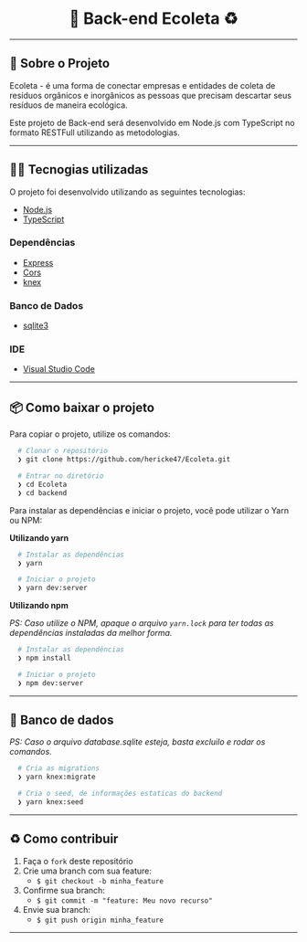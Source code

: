 <h1 align="center">
  🚀️ Back-end Ecoleta ♻️
</h1>

---

## :rocket: Sobre o Projeto

Ecoleta - é uma forma de conectar empresas e entidades de coleta de resíduos orgânicos e inorgânicos as pessoas que precisam descartar seus resíduos de maneira ecológica.

Este projeto de Back-end será desenvolvido em Node.js com TypeScript no formato RESTFull utilizando as metodologias.

---

## 👨‍💻️ Tecnogias utilizadas

O projeto foi desenvolvido utilizando as seguintes tecnologias:

- [Node.js](https://nodejs.org/)
- [TypeScript](https://www.typescriptlang.org/)

### Dependências

  - [Express](https://expressjs.com/)
  - [Cors](https://developer.mozilla.org/pt-BR/docs/Web/HTTP/Controle_Acesso_CORS)
  - [knex](https://knexjs.org/)

### Banco de Dados

  - [sqlite3](https://sqlite.org/index.html)

### IDE

  - [Visual Studio Code](https://code.visualstudio.com/)

---

## 📦️ Como baixar o projeto

Para copiar o projeto, utilize os comandos:

```bash
  # Clonar o repositório
  ❯ git clone https://github.com/hericke47/Ecoleta.git

  # Entrar no diretório
  ❯ cd Ecoleta
  ❯ cd backend
```
Para instalar as dependências e iniciar o projeto, você pode utilizar o Yarn ou NPM:

**Utilizando yarn**

```bash
  # Instalar as dependências
  ❯ yarn

  # Iniciar o projeto
  ❯ yarn dev:server
```

**Utilizando npm**

*PS: Caso utilize o NPM, apaque o arquivo `yarn.lock` para ter todas as dependências instaladas da melhor forma.*

```bash
  # Instalar as dependências
  ❯ npm install

  # Iniciar o projeto
  ❯ npm dev:server
```
---
## 🚀️ Banco de dados

*PS: Caso o arquivo database.sqlite esteja, basta excluilo e rodar os comandos.*

```bash
  # Cria as migrations
  ❯ yarn knex:migrate

  # Cria o seed, de informações estaticas do backend
  ❯ yarn knex:seed
```
---

## ♻️ Como contribuir

1. Faça o `fork` deste repositório
2. Crie uma branch com sua feature:
   - `$ git checkout -b minha_feature`
3. Confirme sua branch:
   - `$ git commit -m "feature: Meu novo recurso"`
4. Envie sua branch:
   - `$ git push origin minha_feature`

---

